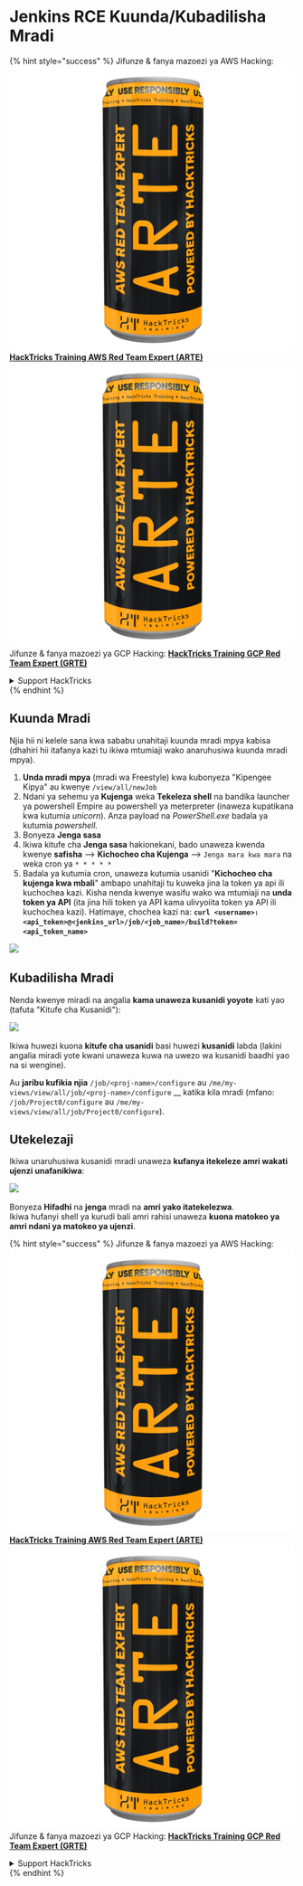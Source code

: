 # Jenkins RCE Kuunda/Kubadilisha Mradi

{% hint style="success" %}
Jifunze & fanya mazoezi ya AWS Hacking:<img src="../../.gitbook/assets/image (1) (1) (1).png" alt="" data-size="line">[**HackTricks Training AWS Red Team Expert (ARTE)**](https://training.hacktricks.xyz/courses/arte)<img src="../../.gitbook/assets/image (1) (1) (1).png" alt="" data-size="line">\
Jifunze & fanya mazoezi ya GCP Hacking: <img src="../../.gitbook/assets/image (2).png" alt="" data-size="line">[**HackTricks Training GCP Red Team Expert (GRTE)**<img src="../../.gitbook/assets/image (2).png" alt="" data-size="line">](https://training.hacktricks.xyz/courses/grte)

<details>

<summary>Support HackTricks</summary>

* Angalia [**mpango wa usajili**](https://github.com/sponsors/carlospolop)!
* **Jiunge na** 💬 [**kikundi cha Discord**](https://discord.gg/hRep4RUj7f) au [**kikundi cha telegram**](https://t.me/peass) au **fuata** sisi kwenye **Twitter** 🐦 [**@hacktricks\_live**](https://twitter.com/hacktricks_live)**.**
* **Shiriki mbinu za hacking kwa kuwasilisha PRs kwa** [**HackTricks**](https://github.com/carlospolop/hacktricks) na [**HackTricks Cloud**](https://github.com/carlospolop/hacktricks-cloud) github repos.

</details>
{% endhint %}

## Kuunda Mradi

Njia hii ni kelele sana kwa sababu unahitaji kuunda mradi mpya kabisa (dhahiri hii itafanya kazi tu ikiwa mtumiaji wako anaruhusiwa kuunda mradi mpya).

1. **Unda mradi mpya** (mradi wa Freestyle) kwa kubonyeza "Kipengee Kipya" au kwenye `/view/all/newJob`
2. Ndani ya sehemu ya **Kujenga** weka **Tekeleza shell** na bandika launcher ya powershell Empire au powershell ya meterpreter (inaweza kupatikana kwa kutumia _unicorn_). Anza payload na _PowerShell.exe_ badala ya kutumia _powershell._
3. Bonyeza **Jenga sasa**
1. Ikiwa kitufe cha **Jenga sasa** hakionekani, bado unaweza kwenda kwenye **safisha** --> **Kichocheo cha Kujenga** --> `Jenga mara kwa mara` na weka cron ya `* * * * *`
2. Badala ya kutumia cron, unaweza kutumia usanidi "**Kichocheo cha kujenga kwa mbali**" ambapo unahitaji tu kuweka jina la token ya api ili kuchochea kazi. Kisha nenda kwenye wasifu wako wa mtumiaji na **unda token ya API** (ita jina hili token ya API kama ulivyoiita token ya API ili kuchochea kazi). Hatimaye, chochea kazi na: **`curl <username>:<api_token>@<jenkins_url>/job/<job_name>/build?token=<api_token_name>`**

![](<../../.gitbook/assets/image (165).png>)

## Kubadilisha Mradi

Nenda kwenye miradi na angalia **kama unaweza kusanidi yoyote** kati yao (tafuta "Kitufe cha Kusanidi"):

![](<../../.gitbook/assets/image (265).png>)

Ikiwa huwezi kuona **kitufe cha usanidi** basi huwezi **kusanidi** labda (lakini angalia miradi yote kwani unaweza kuwa na uwezo wa kusanidi baadhi yao na si wengine).

Au **jaribu kufikia njia** `/job/<proj-name>/configure` au `/me/my-views/view/all/job/<proj-name>/configure` \_\_ katika kila mradi (mfano: `/job/Project0/configure` au `/me/my-views/view/all/job/Project0/configure`).

## Utekelezaji

Ikiwa unaruhusiwa kusanidi mradi unaweza **kufanya itekeleze amri wakati ujenzi unafanikiwa**:

![](<../../.gitbook/assets/image (98).png>)

Bonyeza **Hifadhi** na **jenga** mradi na **amri yako itatekelezwa**.\
Ikiwa hufanyi shell ya kurudi bali amri rahisi unaweza **kuona matokeo ya amri ndani ya matokeo ya ujenzi**.

{% hint style="success" %}
Jifunze & fanya mazoezi ya AWS Hacking:<img src="../../.gitbook/assets/image (1) (1) (1).png" alt="" data-size="line">[**HackTricks Training AWS Red Team Expert (ARTE)**](https://training.hacktricks.xyz/courses/arte)<img src="../../.gitbook/assets/image (1) (1) (1).png" alt="" data-size="line">\
Jifunze & fanya mazoezi ya GCP Hacking: <img src="../../.gitbook/assets/image (2).png" alt="" data-size="line">[**HackTricks Training GCP Red Team Expert (GRTE)**<img src="../../.gitbook/assets/image (2).png" alt="" data-size="line">](https://training.hacktricks.xyz/courses/grte)

<details>

<summary>Support HackTricks</summary>

* Angalia [**mpango wa usajili**](https://github.com/sponsors/carlospolop)!
* **Jiunge na** 💬 [**kikundi cha Discord**](https://discord.gg/hRep4RUj7f) au [**kikundi cha telegram**](https://t.me/peass) au **fuata** sisi kwenye **Twitter** 🐦 [**@hacktricks\_live**](https://twitter.com/hacktricks_live)**.**
* **Shiriki mbinu za hacking kwa kuwasilisha PRs kwa** [**HackTricks**](https://github.com/carlospolop/hacktricks) na [**HackTricks Cloud**](https://github.com/carlospolop/hacktricks-cloud) github repos.

</details>
{% endhint %}

